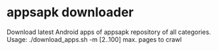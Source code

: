 # appsapk downloader
Download latest Android apps of appsapk repository of all categories.
Usage: ./download_apps.sh -m [2..100] max. pages to crawl
